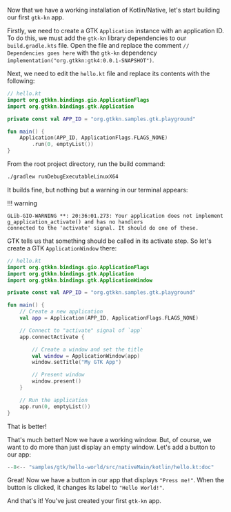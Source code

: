 Now that we have a working installation of Kotlin/Native, let's start building our first `gtk-kn` app.

Firstly, we need to create a GTK `Application` instance with an application ID. To do this, we must add the `gtk-kn`
library dependencies to our `build.gradle.kts` file. Open the file and replace the comment `// Dependencies goes here`
with the `gtk-kn` dependency `implementation("org.gtkkn:gtk4:0.0.1-SNAPSHOT")`.

Next, we need to edit the `hello.kt` file and replace its contents with the following:

```kotlin
// hello.kt
import org.gtkkn.bindings.gio.ApplicationFlags
import org.gtkkn.bindings.gtk.Application

private const val APP_ID = "org.gtkkn.samples.gtk.playground"

fun main() {
    Application(APP_ID, ApplicationFlags.FLAGS_NONE)
        .run(0, emptyList())
}
```

From the root project directory, run the build command:

```bash
./gradlew runDebugExecutableLinuxX64
```

It builds fine, but nothing but a warning in our terminal appears:

!!! warning

    GLib-GIO-WARNING **: 20:36:01.273: Your application does not implement g_application_activate() and has no handlers
    connected to the 'activate' signal. It should do one of these.

GTK tells us that something should be called in its activate step. So let's create a GTK `ApplicationWindow` there:

```kotlin
// hello.kt
import org.gtkkn.bindings.gio.ApplicationFlags
import org.gtkkn.bindings.gtk.Application
import org.gtkkn.bindings.gtk.ApplicationWindow

private const val APP_ID = "org.gtkkn.samples.gtk.playground"

fun main() {
    // Create a new application
    val app = Application(APP_ID, ApplicationFlags.FLAGS_NONE)

    // Connect to "activate" signal of `app`
    app.connectActivate {

        // Create a window and set the title
        val window = ApplicationWindow(app)
        window.setTitle("My GTK App")

        // Present window
        window.present()
    }

    // Run the application
    app.run(0, emptyList())
}
```

That is better!

That's much better! Now we have a working window. But, of course, we want to do more than just display an empty window.
Let's add a button to our app:

``` kotlin title="samples/gtk/hello-world/src/nativeMain/kotlin/hello.kt"
--8<-- "samples/gtk/hello-world/src/nativeMain/kotlin/hello.kt:doc"
```

Great! Now we have a button in our app that displays `"Press me!"`. When the button is clicked, it changes its label
to `"Hello World!"`.

And that's it! You've just created your first `gtk-kn` app.
